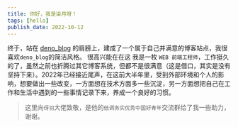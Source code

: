 ```yaml
---
title: 你好，我是柒月呀！
tags: [hello]
publish_date: 2022-10-12
---
```


终于，站在 [deno_blog](https://deno.land/x/blog@0.5.0/blog.tsx)
的肩膀上，建成了一个属于自己并满意的博客站点，我很喜欢`deno_blog`的简洁风格。 很高兴能在在这 我是一枚
`WEB 前端工程师`，工作挺久的了，虽然之前也折腾过其它博客系统，但都不是很满意（这是借口，其实是没有坚持下来）。2022年已经接近尾声，在这前大半年里，受到外部环境和个人的影响，想要做出一些改变，一方面想在技术方面多一些沉淀，另一方面想把自己在工作和生活中遇到的一些事情记录下来，养成一个良好的习惯。
> 这里向`伢羽`大佬致敬，是他的`低调务实优秀中国好青年`交流群给了我一些助力，谢谢。
